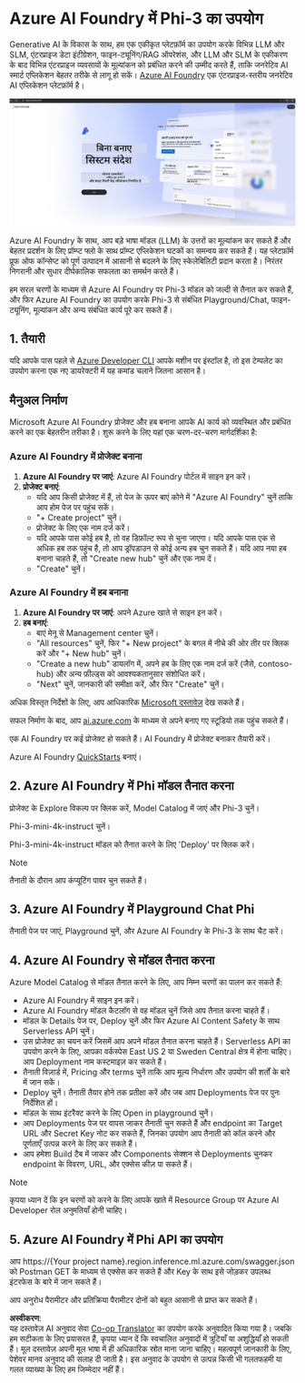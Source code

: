 <!--
CO_OP_TRANSLATOR_METADATA:
{
  "original_hash": "3a1e48b628022485aac989c9f733e792",
  "translation_date": "2025-07-17T05:21:16+00:00",
  "source_file": "md/02.QuickStart/AzureAIFoundry_QuickStart.md",
  "language_code": "hi"
}
-->
# **Azure AI Foundry में Phi-3 का उपयोग**

Generative AI के विकास के साथ, हम एक एकीकृत प्लेटफ़ॉर्म का उपयोग करके विभिन्न LLM और SLM, एंटरप्राइज डेटा इंटीग्रेशन, फाइन-ट्यूनिंग/RAG ऑपरेशंस, और LLM और SLM के एकीकरण के बाद विभिन्न एंटरप्राइज व्यवसायों के मूल्यांकन को प्रबंधित करने की उम्मीद करते हैं, ताकि जनरेटिव AI स्मार्ट एप्लिकेशन बेहतर तरीके से लागू हो सकें। [Azure AI Foundry](https://ai.azure.com) एक एंटरप्राइज-स्तरीय जनरेटिव AI एप्लिकेशन प्लेटफ़ॉर्म है।

![aistudo](../../../../translated_images/aifoundry_home.f28a8127c96c7d93d6fb1d0a69b635bc36834da1f0615d7d2b8be216021d9eeb.hi.png)

Azure AI Foundry के साथ, आप बड़े भाषा मॉडल (LLM) के उत्तरों का मूल्यांकन कर सकते हैं और बेहतर प्रदर्शन के लिए प्रॉम्प्ट फ्लो के साथ प्रॉम्प्ट एप्लिकेशन घटकों का समन्वय कर सकते हैं। यह प्लेटफ़ॉर्म प्रूफ ऑफ कॉन्सेप्ट को पूर्ण उत्पादन में आसानी से बदलने के लिए स्केलेबिलिटी प्रदान करता है। निरंतर निगरानी और सुधार दीर्घकालिक सफलता का समर्थन करते हैं।

हम सरल चरणों के माध्यम से Azure AI Foundry पर Phi-3 मॉडल को जल्दी से तैनात कर सकते हैं, और फिर Azure AI Foundry का उपयोग करके Phi-3 से संबंधित Playground/Chat, फाइन-ट्यूनिंग, मूल्यांकन और अन्य संबंधित कार्य पूरे कर सकते हैं।

## **1. तैयारी**

यदि आपके पास पहले से [Azure Developer CLI](https://learn.microsoft.com/azure/developer/azure-developer-cli/overview?WT.mc_id=aiml-138114-kinfeylo) आपके मशीन पर इंस्टॉल है, तो इस टेम्पलेट का उपयोग करना एक नए डायरेक्टरी में यह कमांड चलाने जितना आसान है।

## मैनुअल निर्माण

Microsoft Azure AI Foundry प्रोजेक्ट और हब बनाना आपके AI कार्य को व्यवस्थित और प्रबंधित करने का एक बेहतरीन तरीका है। शुरू करने के लिए यहां एक चरण-दर-चरण मार्गदर्शिका है:

### Azure AI Foundry में प्रोजेक्ट बनाना

1. **Azure AI Foundry पर जाएं**: Azure AI Foundry पोर्टल में साइन इन करें।
2. **प्रोजेक्ट बनाएं**:
   - यदि आप किसी प्रोजेक्ट में हैं, तो पेज के ऊपर बाएं कोने में "Azure AI Foundry" चुनें ताकि आप होम पेज पर पहुंच सकें।
   - "+ Create project" चुनें।
   - प्रोजेक्ट के लिए एक नाम दर्ज करें।
   - यदि आपके पास कोई हब है, तो वह डिफ़ॉल्ट रूप से चुना जाएगा। यदि आपके पास एक से अधिक हब तक पहुंच है, तो आप ड्रॉपडाउन से कोई अन्य हब चुन सकते हैं। यदि आप नया हब बनाना चाहते हैं, तो "Create new hub" चुनें और एक नाम दें।
   - "Create" चुनें।

### Azure AI Foundry में हब बनाना

1. **Azure AI Foundry पर जाएं**: अपने Azure खाते से साइन इन करें।
2. **हब बनाएं**:
   - बाएं मेनू से Management center चुनें।
   - "All resources" चुनें, फिर "+ New project" के बगल में नीचे की ओर तीर पर क्लिक करें और "+ New hub" चुनें।
   - "Create a new hub" डायलॉग में, अपने हब के लिए एक नाम दर्ज करें (जैसे, contoso-hub) और अन्य फ़ील्ड्स को आवश्यकतानुसार संशोधित करें।
   - "Next" चुनें, जानकारी की समीक्षा करें, और फिर "Create" चुनें।

अधिक विस्तृत निर्देशों के लिए, आप आधिकारिक [Microsoft दस्तावेज़](https://learn.microsoft.com/azure/ai-studio/how-to/create-projects) देख सकते हैं।

सफल निर्माण के बाद, आप [ai.azure.com](https://ai.azure.com/) के माध्यम से अपने बनाए गए स्टूडियो तक पहुंच सकते हैं।

एक AI Foundry पर कई प्रोजेक्ट हो सकते हैं। AI Foundry में प्रोजेक्ट बनाकर तैयारी करें।

Azure AI Foundry [QuickStarts](https://learn.microsoft.com/azure/ai-studio/quickstarts/get-started-code) बनाएं।

## **2. Azure AI Foundry में Phi मॉडल तैनात करना**

प्रोजेक्ट के Explore विकल्प पर क्लिक करें, Model Catalog में जाएं और Phi-3 चुनें।

Phi-3-mini-4k-instruct चुनें।

Phi-3-mini-4k-instruct मॉडल को तैनात करने के लिए 'Deploy' पर क्लिक करें।

> [!NOTE]
>
> तैनाती के दौरान आप कंप्यूटिंग पावर चुन सकते हैं।

## **3. Azure AI Foundry में Playground Chat Phi**

तैनाती पेज पर जाएं, Playground चुनें, और Azure AI Foundry के Phi-3 के साथ चैट करें।

## **4. Azure AI Foundry से मॉडल तैनात करना**

Azure Model Catalog से मॉडल तैनात करने के लिए, आप निम्न चरणों का पालन कर सकते हैं:

- Azure AI Foundry में साइन इन करें।
- Azure AI Foundry मॉडल कैटलॉग से वह मॉडल चुनें जिसे आप तैनात करना चाहते हैं।
- मॉडल के Details पेज पर, Deploy चुनें और फिर Azure AI Content Safety के साथ Serverless API चुनें।
- उस प्रोजेक्ट का चयन करें जिसमें आप अपने मॉडल तैनात करना चाहते हैं। Serverless API का उपयोग करने के लिए, आपका वर्कस्पेस East US 2 या Sweden Central क्षेत्र में होना चाहिए। आप Deployment नाम कस्टमाइज़ कर सकते हैं।
- तैनाती विज़ार्ड में, Pricing और terms चुनें ताकि आप मूल्य निर्धारण और उपयोग की शर्तों के बारे में जान सकें।
- Deploy चुनें। तैनाती तैयार होने तक प्रतीक्षा करें और जब आप Deployments पेज पर पुनः निर्देशित हों।
- मॉडल के साथ इंटरैक्ट करने के लिए Open in playground चुनें।
- आप Deployments पेज पर वापस जाकर तैनाती चुन सकते हैं और endpoint का Target URL और Secret Key नोट कर सकते हैं, जिनका उपयोग आप तैनाती को कॉल करने और पूर्णताएँ उत्पन्न करने के लिए कर सकते हैं।
- आप हमेशा Build टैब में जाकर और Components सेक्शन से Deployments चुनकर endpoint के विवरण, URL, और एक्सेस कीज़ पा सकते हैं।

> [!NOTE]
> कृपया ध्यान दें कि इन चरणों को करने के लिए आपके खाते में Resource Group पर Azure AI Developer रोल अनुमतियाँ होनी चाहिए।

## **5. Azure AI Foundry में Phi API का उपयोग**

आप https://{Your project name}.region.inference.ml.azure.com/swagger.json को Postman GET के माध्यम से एक्सेस कर सकते हैं और Key के साथ इसे जोड़कर उपलब्ध इंटरफेस के बारे में जान सकते हैं।

आप अनुरोध पैरामीटर और प्रतिक्रिया पैरामीटर दोनों को बहुत आसानी से प्राप्त कर सकते हैं।

**अस्वीकरण**:  
यह दस्तावेज़ AI अनुवाद सेवा [Co-op Translator](https://github.com/Azure/co-op-translator) का उपयोग करके अनुवादित किया गया है। जबकि हम सटीकता के लिए प्रयासरत हैं, कृपया ध्यान दें कि स्वचालित अनुवादों में त्रुटियाँ या अशुद्धियाँ हो सकती हैं। मूल दस्तावेज़ अपनी मूल भाषा में ही अधिकारिक स्रोत माना जाना चाहिए। महत्वपूर्ण जानकारी के लिए, पेशेवर मानव अनुवाद की सलाह दी जाती है। इस अनुवाद के उपयोग से उत्पन्न किसी भी गलतफहमी या गलत व्याख्या के लिए हम जिम्मेदार नहीं हैं।